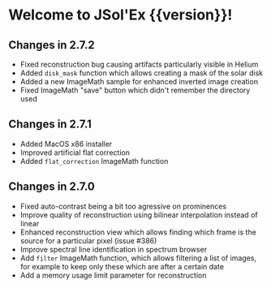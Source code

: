 # Welcome to JSol'Ex {{version}}!

## Changes in 2.7.2

- Fixed reconstruction bug causing artifacts particularly visible in Helium
- Added `disk_mask` function which allows creating a mask of the solar disk
- Added a new ImageMath sample for enhanced inverted image creation
- Fixed ImageMath "save" button which didn't remember the directory used

## Changes in 2.7.1

- Added MacOS x86 installer
- Improved artificial flat correction
- Added `flat_correction` ImageMath function

## Changes in 2.7.0

- Fixed auto-contrast being a bit too agressive on prominences
- Improve quality of reconstruction using bilinear interpolation instead of linear
- Enhanced reconstruction view which allows finding which frame is the source for a particular pixel (issue #386)
- Improve spectral line identification in spectrum browser
- Add `filter` ImageMath function, which allows filtering a list of images, for example to keep only these which are after a certain date
- Add a memory usage limit parameter for reconstruction
